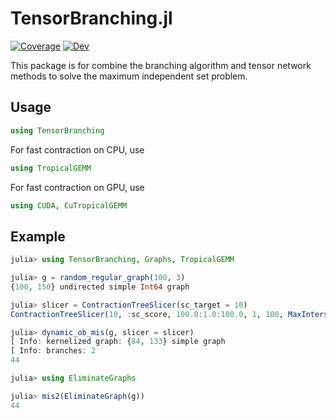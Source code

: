 # TensorBranching.jl

[![Coverage](https://codecov.io/gh/ArrogantGao/TensorBranching.jl/branch/main/graph/badge.svg)](https://codecov.io/gh/ArrogantGao/TensorBranching.jl)
[![Dev](https://img.shields.io/badge/docs-dev-blue.svg)](https://ArrogantGao.github.io/TensorBranching.jl/dev/)

This package is for combine the branching algorithm and tensor network methods to solve the maximum independent set problem.

## Usage

```julia
using TensorBranching
```

For fast contraction on CPU, use
```julia
using TropicalGEMM
```

For fast contraction on GPU, use
```julia
using CUDA, CuTropicalGEMM
```

## Example

```julia
julia> using TensorBranching, Graphs, TropicalGEMM

julia> g = random_regular_graph(100, 3)
{100, 150} undirected simple Int64 graph

julia> slicer = ContractionTreeSlicer(sc_target = 10)
ContractionTreeSlicer(10, :sc_score, 100.0:1.0:100.0, 1, 100, MaxIntersectRS(20, :mincut, :num_uniques), OptimalBranchingMIS.TensorNetworkSolver(true), OptimalBranchingCore.IPSolver(HiGHS.Optimizer, 20, 2.0, false))

julia> dynamic_ob_mis(g, slicer = slicer)
[ Info: kernelized graph: {84, 133} simple graph
[ Info: branches: 2
44

julia> using EliminateGraphs

julia> mis2(EliminateGraph(g))
44

```
